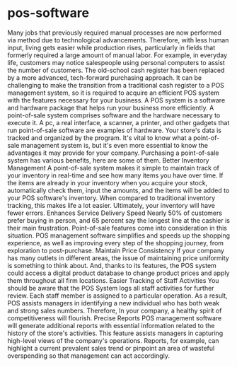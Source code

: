 # pos-software
Many jobs that previously required manual processes are now performed via method due to technological advancements. Therefore, with less human input, living gets easier while production rises, particularly in fields that formerly required a large amount of manual labor. For example, in everyday life, customers may notice salespeople using personal computers to assist the number of customers. The old-school cash register has been replaced by a more advanced, tech-forward purchasing approach. It can be challenging to make the transition from a traditional cash register to a POS management system, so it is required to acquire an efficient POS system with the features necessary for your business. A POS system is a software and hardware package that helps run your business more efficiently. A point-of-sale system comprises software and the hardware necessary to execute it. A pc, a real interface, a scanner, a printer, and other gadgets that run point-of-sale software are examples of hardware. Your store's data is tracked and organized by the program. It's vital to know what a point-of-sale management system is, but it's even more essential to know the advantages it may provide for your company. Purchasing a point-of-sale system has various benefits, here are some of them. Better Inventory Management A point-of-sale system makes it simple to maintain track of your inventory in real-time and see how many items you have over time. If the items are already in your inventory when you acquire your stock, automatically check them, input the amounts, and the items will be added to your POS software's inventory. When compared to traditional inventory tracking, this makes life a lot easier. Ultimately, your inventory will have fewer errors.  Enhances Service Delivery Speed Nearly 50% of customers prefer buying in person, and 65 percent say the longest line at the cashier is their main frustration. Point-of-sale features come into consideration in this situation. POS management software simplifies and speeds up the shopping experience, as well as improving every step of the shopping journey, from exploration to post-purchase. Maintain Price Consistency If your company has many outlets in different areas, the issue of maintaining price uniformity is something to think about. And, thanks to its features, the POS system could access a digital product database to change product prices and apply them throughout all firm locations. Easier Tracking of Staff Activities You should be aware that the POS System logs all staff activities for further review. Each staff member is assigned to a particular operation. As a result, POS assists managers in identifying a new individual who has both weak and strong sales numbers. Therefore, In your company, a healthy spirit of competitiveness will flourish. Precise Reports POS management software will generate additional reports with essential information related to the history of the store's activities. This feature assists managers in capturing high-level views of the company's operations. Reports, for example, can highlight a current prevalent sales trend or pinpoint an area of wasteful overspending so that management can act accordingly.
